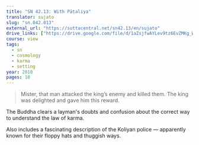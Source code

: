 ```yaml
---
title: "SN 42.13: With Pāṭaliya"
translator: sujato
slug: "sn.042.013"
external_url: "https://suttacentral.net/sn42.13/en/sujato"
drive_links: ["https://drive.google.com/file/d/1aZsjfwAYLev9tz6EvZMKg_Wd-9agg_HJ/view?usp=drivesdk"]
course: view
tags:
  - sn
  - cosmology
  - karma
  - setting
year: 2018
pages: 10
---
```


> Mister, that man attacked the king’s enemy and killed them. The king was delighted and gave him this reward.

The Buddha clears a layman's doubts and confusion about the correct way to understand the law of karma.

Also includes a fascinating description of the Koliyan police — apparently known for their floppy hats and thuggish ways.
